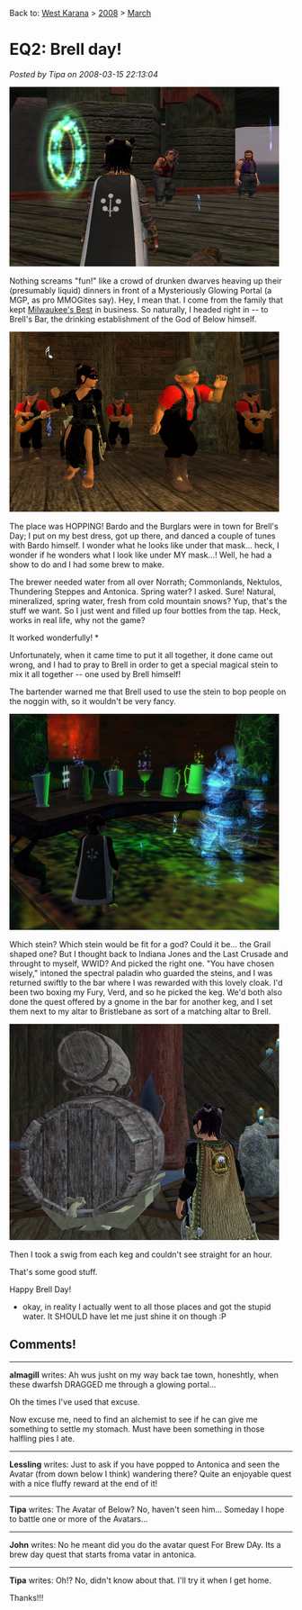 Back to: [West Karana](/posts/westkarana.md) > [2008](/posts/2008/westkarana.md) > [March](./westkarana.md)
# EQ2: Brell day!

*Posted by Tipa on 2008-03-15 22:13:04*

![everquest2-2008-03-15-14-11-21-80.jpg](../../../uploads/2008/03/everquest2-2008-03-15-14-11-21-80.jpg)

Nothing screams "fun!" like a crowd of drunken dwarves heaving up their (presumably liquid) dinners in front of a Mysteriously Glowing Portal (a MGP, as pro MMOGites say). Hey, I mean that. I come from the family that kept [Milwaukee's Best](http://www.milbestlight.com/default_age.aspx) in business. So naturally, I headed right in -- to Brell's Bar, the drinking establishment of the God of Below himself.

![everquest2-2008-03-15-14-12-51-49.jpg](../../../uploads/2008/03/everquest2-2008-03-15-14-12-51-49.jpg)

The place was HOPPING! Bardo and the Burglars were in town for Brell's Day; I put on my best dress, got up there, and danced a couple of tunes with Bardo himself. I wonder what he looks like under that mask... heck, I wonder if he wonders what I look like under MY mask...! Well, he had a show to do and I had some brew to make.

The brewer needed water from all over Norrath; Commonlands, Nektulos, Thundering Steppes and Antonica. Spring water? I asked. Sure! Natural, mineralized, spring water, fresh from cold mountain snows? Yup, that's the stuff we want. So I just went and filled up four bottles from the tap. Heck, works in real life, why not the game?

It worked wonderfully! *

Unfortunately, when it came time to put it all together, it done came out wrong, and I had to pray to Brell in order to get a special magical stein to mix it all together -- one used by Brell himself!

The bartender warned me that Brell used to use the stein to bop people on the noggin with, so it wouldn't be very fancy.

![everquest2-2008-03-15-16-08-25-21.jpg](../../../uploads/2008/03/everquest2-2008-03-15-16-08-25-21.jpg)

Which stein? Which stein would be fit for a god? Could it be... the Grail shaped one? But I thought back to Indiana Jones and the Last Crusade and throught to myself, WWID? And picked the right one. "You have chosen wisely," intoned the spectral paladin who guarded the steins, and I was returned swiftly to the bar where I was rewarded with this lovely cloak. I'd been two boxing my Fury, Verd, and so he picked the keg. We'd both also done the quest offered by a gnome in the bar for another keg, and I set them next to my altar to Bristlebane as sort of a matching altar to Brell.

![everquest2-2008-03-15-19-36-02-10.jpg](../../../uploads/2008/03/everquest2-2008-03-15-19-36-02-10.jpg)

Then I took a swig from each keg and couldn't see straight for an hour.

That's some good stuff.

Happy Brell Day!


* okay, in reality I actually went to all those places and got the stupid water. It SHOULD have let me just shine it on though :P

## Comments!

---

**almagill** writes: Ah wus jusht on my way back tae town, honeshtly, when these dwarfsh DRAGGED me through a glowing portal...


Oh the times I've used that excuse. 

Now excuse me, need to find an alchemist to see if he can give me something to settle my stomach. Must have been something in those halfling pies I ate.

---

**Lessling** writes: Just to ask if you have popped to Antonica and seen the Avatar (from down below I think) wandering there? Quite an enjoyable quest with a nice fluffy reward at the end of it!

---

**Tipa** writes: The Avatar of Below? No, haven't seen him... Someday I hope to battle one or more of the Avatars...

---

**John** writes: No he meant did you do the avatar quest For Brew DAy. Its a brew day quest that starts froma vatar in antonica.

---

**Tipa** writes: Oh!? No, didn't know about that. I'll try it when I get home.

Thanks!!!

